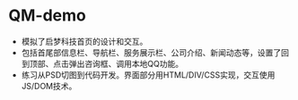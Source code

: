 # QM-demo
* 模拟了启梦科技首页的设计和交互。<br>
* 包括首尾部信息栏、导航栏、服务展示栏、公司介绍、新闻动态等，设置了回到顶部、点击弹出咨询框、调用本地QQ功能。<br>
* 练习从PSD切图到代码开发。界面部分用HTML/DIV/CSS实现，交互使用JS/DOM技术。
